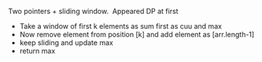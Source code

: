 Two pointers + sliding window.
​
Appeared DP at first
​
- Take a window of first k elements as sum first as cuu and max
- Now remove element from position [k] and add element as [arr.length-1]
- keep sliding and update max
- return max